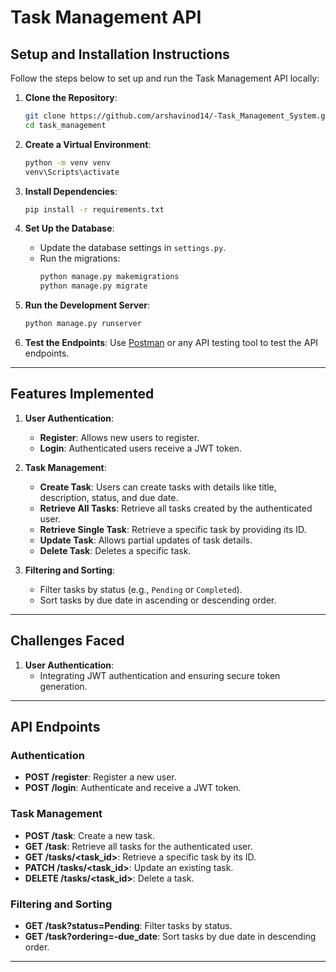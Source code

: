 # Task Management API

## Setup and Installation Instructions

Follow the steps below to set up and run the Task Management API locally:

1. **Clone the Repository**:

   ```bash
   git clone https://github.com/arshavinod14/-Task_Management_System.git
   cd task_management
   ```

2. **Create a Virtual Environment**:

   ```bash
   python -m venv venv
   venv\Scripts\activate
   ```

3. **Install Dependencies**:

   ```bash
   pip install -r requirements.txt
   ```

4. **Set Up the Database**:

   - Update the database settings in `settings.py`.
   - Run the migrations:
     ```bash
     python manage.py makemigrations
     python manage.py migrate
     ```

5. **Run the Development Server**:

   ```bash
   python manage.py runserver
   ```

6. **Test the Endpoints**:
   Use [Postman](https://www.postman.com/) or any API testing tool to test the API endpoints.

---

## Features Implemented

1. **User Authentication**:

   - **Register**: Allows new users to register.
   - **Login**: Authenticated users receive a JWT token.

2. **Task Management**:

   - **Create Task**: Users can create tasks with details like title, description, status, and due date.
   - **Retrieve All Tasks**: Retrieve all tasks created by the authenticated user.
   - **Retrieve Single Task**: Retrieve a specific task by providing its ID.
   - **Update Task**: Allows partial updates of task details.
   - **Delete Task**: Deletes a specific task.

3. **Filtering and Sorting**:
   - Filter tasks by status (e.g., `Pending` or `Completed`).
   - Sort tasks by due date in ascending or descending order.

---

## Challenges Faced

1. **User Authentication**:
   - Integrating JWT authentication and ensuring secure token generation.

---

## API Endpoints

### Authentication

- **POST /register**: Register a new user.
- **POST /login**: Authenticate and receive a JWT token.

### Task Management

- **POST /task**: Create a new task.
- **GET /task**: Retrieve all tasks for the authenticated user.
- **GET /tasks/<task_id>**: Retrieve a specific task by its ID.
- **PATCH /tasks/<task_id>**: Update an existing task.
- **DELETE /tasks/<task_id>**: Delete a task.

### Filtering and Sorting

- **GET /task?status=Pending**: Filter tasks by status.
- **GET /task?ordering=-due_date**: Sort tasks by due date in descending order.

---
